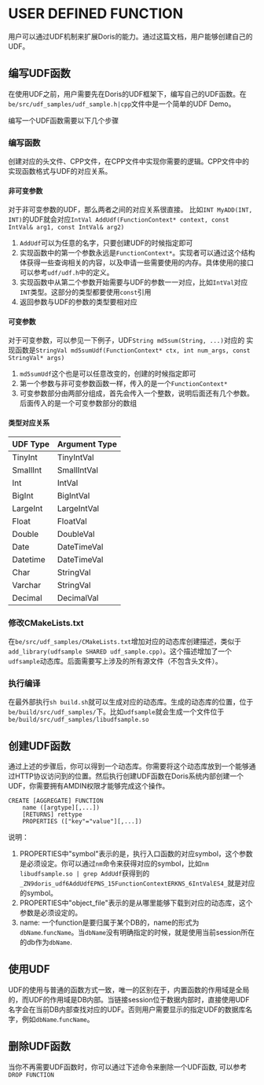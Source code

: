 # USER DEFINED FUNCTION

用户可以通过UDF机制来扩展Doris的能力。通过这篇文档，用户能够创建自己的UDF。

## 编写UDF函数

在使用UDF之前，用户需要先在Doris的UDF框架下，编写自己的UDF函数。在`be/src/udf_samples/udf_sample.h|cpp`文件中是一个简单的UDF Demo。

编写一个UDF函数需要以下几个步骤

### 编写函数

创建对应的头文件、CPP文件，在CPP文件中实现你需要的逻辑。CPP文件中的实现函数格式与UDF的对应关系。

#### 非可变参数

对于非可变参数的UDF，那么两者之间的对应关系很直接。
比如`INT MyADD(INT, INT)`的UDF就会对应`IntVal AddUdf(FunctionContext* context, const IntVal& arg1, const IntVal& arg2)`

1. `AddUdf`可以为任意的名字，只要创建UDF的时候指定即可
2. 实现函数中的第一个参数永远是`FunctionContext*`。实现者可以通过这个结构体获得一些查询相关的内容，以及申请一些需要使用的内存。具体使用的接口可以参考`udf/udf.h`中的定义。
3. 实现函数中从第二个参数开始需要与UDF的参数一一对应，比如`IntVal`对应`INT`类型。这部分的类型都要使用`const`引用
4. 返回参数与UDF的参数的类型要相对应

#### 可变参数

对于可变参数，可以参见一下例子，UDF`String md5sum(String, ...)`对应的
实现函数是`StringVal md5sumUdf(FunctionContext* ctx, int num_args, const StringVal* args)`

1. `md5sumUdf`这个也是可以任意改变的，创建的时候指定即可
2. 第一个参数与非可变参数函数一样，传入的是一个`FunctionContext*`
3. 可变参数部分由两部分组成，首先会传入一个整数，说明后面还有几个参数。后面传入的是一个可变参数部分的数组

#### 类型对应关系

|UDF Type|Argument Type|
|----|---------|
|TinyInt|TinyIntVal|
|SmallInt|SmallIntVal|
|Int|IntVal|
|BigInt|BigIntVal|
|LargeInt|LargeIntVal|
|Float|FloatVal|
|Double|DoubleVal|
|Date|DateTimeVal|
|Datetime|DateTimeVal|
|Char|StringVal|
|Varchar|StringVal|
|Decimal|DecimalVal|

### 修改CMakeLists.txt

在`be/src/udf_samples/CMakeLists.txt`增加对应的动态库创建描述，类似于`add_library(udfsample SHARED udf_sample.cpp)`。这个描述增加了一个`udfsample`动态库。后面需要写上涉及的所有源文件（不包含头文件）。

### 执行编译

在最外部执行`sh build.sh`就可以生成对应的动态库。生成的动态库的位置，位于`be/build/src/udf_samples/`下。比如`udfsample`就会生成一个文件位于`be/build/src/udf_samples/libudfsample.so`

## 创建UDF函数

通过上述的步骤后，你可以得到一个动态库。你需要将这个动态库放到一个能够通过HTTP协议访问到的位置。然后执行创建UDF函数在Doris系统内部创建一个UDF，你需要拥有AMDIN权限才能够完成这个操作。

```
CREATE [AGGREGATE] FUNCTION 
	name ([argtype][,...])
	[RETURNS] rettype
	PROPERTIES (["key"="value"][,...])
```
说明：

1. PROPERTIES中"symbol"表示的是，执行入口函数的对应symbol，这个参数是必须设定。你可以通过`nm`命令来获得对应的symbol，比如`nm libudfsample.so | grep AddUdf`获得到的`_ZN9doris_udf6AddUdfEPNS_15FunctionContextERKNS_6IntValES4_`就是对应的symbol。
2. PROPERTIES中"object_file"表示的是从哪里能够下载到对应的动态库，这个参数是必须设定的。
3. name: 一个function是要归属于某个DB的，name的形式为`dbName`.`funcName`。当`dbName`没有明确指定的时候，就是使用当前session所在的db作为`dbName`.

## 使用UDF

UDF的使用与普通的函数方式一致，唯一的区别在于，内置函数的作用域是全局的，而UDF的作用域是DB内部。当链接session位于数据内部时，直接使用UDF名字会在当前DB内部查找对应的UDF。否则用户需要显示的指定UDF的数据库名字，例如`dbName`.`funcName`。


## 删除UDF函数

当你不再需要UDF函数时，你可以通过下述命令来删除一个UDF函数, 可以参考 `DROP FUNCTION`

